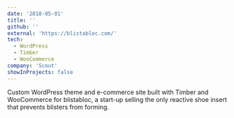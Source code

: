 ```yaml
---
date: '2018-05-01'
title: ''
github: ''
external: 'https://blistabloc.com/'
tech:
  - WordPress
  - Timber
  - WooCommerce
company: 'Scout'
showInProjects: false
---
```


Custom WordPress theme and e-commerce site built with Timber and WooCommerce for blistabloc, a start-up selling the only reactive shoe insert that prevents blisters from forming.
